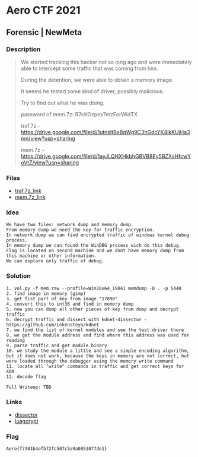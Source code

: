 # Aero CTF 2021

## Forensic | NewMeta

### Description

> We started tracking this hacker not so long ago and were immediately able to intercept some traffic that was coming from him. 
> 
> During the detention, we were able to obtain a memory image. 
> 
> It seems he tested some kind of driver, possibly malicious. 
> 
> Try to find out what he was doing.
>
> password of mem.7z: R7cKGzpex7mzForWldTX
>
> traf.7z - https://drive.google.com/file/d/1utnsltBxBqWg9C3hGdcYK4ikKUjHa3mn/view?usp=sharing
>
> mem.7z - https://drive.google.com/file/d/1ayJLQHXHkbhGBVB8Ey5BZXsHfcwYoVtZ/view?usp=sharing

### Files

- [traf.7z_link](deploy/traf.7z_link)
- [mem.7z_link](deploy/mem.7z_link)

### Idea
    We have two files: network dump and memory dump. 
    From memory dump we need the key for traffic encryption. 
    In network dump we can find encrypted traffic of windows kernel debug process. 
    In memory dump we can found the WinDBG process wich do this debug. 
    Flag is located on second machine and we dont have memory dump from this machine or other information. 
    We can explore only traffic of debug.
    
### Solution
    1. vol.py -f mem.raw --profile=Win10x64_19041 memdump -D . -p 5440
    2. find image in memory (gimp)
    3. get fist part of key from image "17890"
    4. convert this to int36 and find in memory dump
    5. now you can dump all other pieces of key from dump and decrypt traffic
    6. decrypt traffic and dissect with kdnet-dissector - https://github.com/Lekensteyn/kdnet
    7. we find the list of kernel modules and see the test driver there
    8. we get the module address and find where this address was used for reading
    9. parse traffic and get module binary
    10. we study the module a little and see a simple encoding algorithm, but it does not work, because the keys in memory are not correct, but were loaded through the debugger using the memory write command
    11. locate all "write" commands in traffic and get correct keys for XOR
    12. decode flag

    Full Writeup: TBD
    
### Links
- [dissector](https://github.com/Lekensteyn/kdnet)
- [luagcrypt](https://github.com/Lekensteyn/luagcrypt)

### Flag

`Aero{f7301b4efb72fc507c5a9a0053077de1}`
